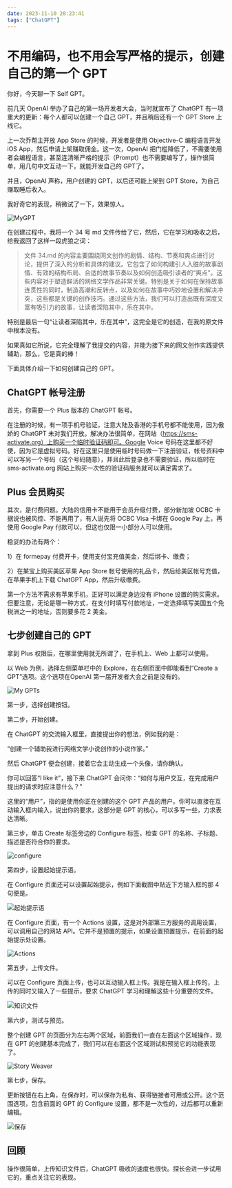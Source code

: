 ```yaml
---
date: 2023-11-10 20:23:41
tags: ["ChatGPT"]
---
```


# 不用编码，也不用会写严格的提示，创建自己的第一个 GPT

你好，今天聊一下 Self GPT。

前几天 OpenAI 举办了自己的第一场开发者大会，当时就宣布了 ChatGPT 有一项重大的更新：每个人都可以创建一个自己 GPT，并且稍后还有一个 GPT Store 上线它。

上一次乔帮主开放 App Store 的时候，开发者是使用 Objective-C 编程语言开发 iOS App，然后申请上架赚取佣金。这一次，OpenAI 把门槛降低了，不需要使用者会编程语言，甚至连清晰严格的提示（Prompt）也不需要编写了，操作很简单，用几句中文互动一下，就能开发自己的 GPT了。

并且，OpenAI 声称，用户创建的 GPT，以后还可能上架到 GPT Store，为自己赚取睡后收入。

我好奇它的表现，稍微试了一下，效果惊人。

![MyGPT](assets/F-jfFBJWAAAoHwP.jpeg)

在创建过程中，我将一个 34 号 md 文件传给了它，然后，它在学习和吸收之后，给我返回了这样一段虎狼之词：

> 文件 34.md 的内容主要围绕网文创作的剧情、结构、节奏和爽点进行讨论，提供了深入的分析和具体的建议。它包含了如何构建引人入胜的故事剧情、有效的结构布局、合适的故事节奏以及如何创造吸引读者的“爽点”。这些内容对于塑造鲜活的网络文学作品非常关键。特别是关于如何在保持故事连贯性的同时，制造高潮和反转点，以及如何在故事中巧妙地设置和解决冲突，这些都是关键的创作技巧。通过这些方法，我们可以打造出既有深度又富有吸引力的故事，让读者深陷其中，乐在其中。

特别是最后一句“让读者深陷其中，乐在其中”，这完全是它的创造，在我的原文件中根本没有。

如果真如它所说，它完全理解了我提交的内容，并能为接下来的网文创作实践提供辅助，那么，它是真的棒！

下面具体介绍一下如何创建自己的 GPT。

## ChatGPT 帐号注册

首先，你需要一个 Plus 版本的 ChatGPT 帐号。

在注册的时候，有一项手机号验证，注意大陆及香港的手机号都不能使用，因为傲娇的 ChatGPT 未对我们开放。解决办法很简单，在网站（https://sms-activate.org）上购买一个临时验证码即可。Google Voice 号码在这里都不好使，因为它是虚拟号码。好在这里只是使用临时号码做一下注册验证，帐号资料中可以写另一个号码（这个号码随意），并且此后登录也不需要验证，所以临时在 sms-activate.org 网站上购买一次性的验证码服务就可以满足需求了。

## Plus 会员购买

其次，是付费问题。大陆的信用卡不能用于会员升级付费，部分新加坡 OCBC 卡据说也被风控、不能再用了，有人说先将 OCBC Visa 卡绑在 Google Pay 上，再使用 Google Pay 付款可以，但这也仅限一小部分人可以使用。

稳妥的办法有两个：

1）在 formepay 付费开卡，使用支付宝充值美金，然后绑卡、缴费；

2）在某宝上购买美区苹果 App Store 帐号使用的礼品卡，然后给美区帐号充值，在苹果手机上下载 ChatGPT App，然后升级缴费。

第一个方法不需求有苹果手机，正好可以满足身边没有 iPhone 设置的购买需求。但要注意，无论是哪一种方式，在支付时填写付款地址，一定选择填写美国五个免税洲之一的地址，否则要多花 2 美金。

## 七步创建自己的 GPT

拿到 Plus 权限后，在哪里使用就无所谓了，在手机上、Web 上都可以使用。

以 Web 为例，选择左侧菜单栏中的 Explore，在右侧页面中即能看到“Create a GPT”选项。这个选项在OpenAI 第一届开发者大会之前是没有的。

![My GPTs](assets/efb466c410f6afb3cdbf37a90fbfc6c.png)

第一步，选择创建按钮。

第二步，开始创建。

在 ChatGPT 的交流输入框里，直接提出你的想法，例如我的是：

“创建一个辅助我进行网络文学小说创作的小说作家。”

然后 ChatGPT 便会创建，接着它会主动生成一个头像，请你确认。

你可以回答“I like it”，接下来 ChatGPT 会问你：“如何与用户交互，在完成用户提出的请求时应注意什么？”

这里的“用户”，指的是使用你正在创建的这个 GPT 产品的用户。你可以直接在互动输入框内输入，说出你的要求，这部分是 GPT 的核心，可以多写一些，力求表达清晰。

第三步，单击 Create 标签旁边的 Configure 标签，检查 GPT 的名称、子标题、描述是否符合你的要求。

![configure](assets/image-20231110223101946.png)

第四步，设置起始提示语。

在 Configure 页面还可以设置起始提示，例如下面截图中贴近下方输入框的那 4 句便是。

![起始提示语](assets/image-20231110223447314.png)

在 Configure 页面，有一个 Actions 设置，这是对外部第三方服务的调用设置，可以调用自己的网站 API。它并不是预置的提示，如果设置预置提示，在前面的起始提示处设置。

![Actions](assets/image-20231110223617423.png)

第五步，上传文件。

可以在 Configure 页面上传，也可以互动输入框上传。我是在输入框上传的，上传的同时又输入了一些提示，要求 ChatGPT 学习和理解这些十分重要的文件。

![知识文件](assets/image-20231110223905299.png)

第六步，测试与预览。

整个创建 GPT 的页面分为左右两个区域，前面我们一直在左面这个区域操作，现在 GPT 的创建基本完成了，我们可以在右面这个区域测试和预览它的功能表现了。

![Story Weaver](assets/image-20231110224231228.png)

第七步，保存。

更新按钮在右上角，在保存时，可以保存为私有、获得链接者可用或公开。这个范围选项，包含前面的 GPT 的 Configure 设置，都不是一次性的，过后都可以重新编辑。

![保存](assets/image-20231110224506012.png)

## 回顾

操作很简单，上传知识文件后，ChatGPT 吸收的速度也很快。探长会进一步试用它的，重点关注它的表现。
